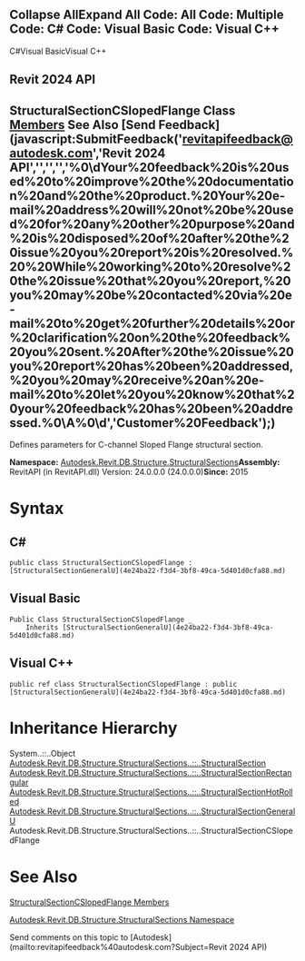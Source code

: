 ﻿

Collapse AllExpand All Code: All Code: Multiple Code: C# Code: Visual Basic Code: Visual C++   
---  
  
C#Visual BasicVisual C++

Revit 2024 API  
---  
StructuralSectionCSlopedFlange Class  
[Members](77c44ed4-9bda-1174-a07f-9eb0831697a4.md) See Also [Send Feedback](javascript:SubmitFeedback\('revitapifeedback@autodesk.com','Revit 2024 API','','','','%0\\dYour%20feedback%20is%20used%20to%20improve%20the%20documentation%20and%20the%20product.%20Your%20e-mail%20address%20will%20not%20be%20used%20for%20any%20other%20purpose%20and%20is%20disposed%20of%20after%20the%20issue%20you%20report%20is%20resolved.%20%20While%20working%20to%20resolve%20the%20issue%20that%20you%20report,%20you%20may%20be%20contacted%20via%20e-mail%20to%20get%20further%20details%20or%20clarification%20on%20the%20feedback%20you%20sent.%20After%20the%20issue%20you%20report%20has%20been%20addressed,%20you%20may%20receive%20an%20e-mail%20to%20let%20you%20know%20that%20your%20feedback%20has%20been%20addressed.%0\\A%0\\d','Customer%20Feedback'\);)  
---  
  
Defines parameters for C-channel Sloped Flange structural section. 

**Namespace:** [Autodesk.Revit.DB.Structure.StructuralSections](09862f38-63f6-a5f8-e560-ae775901bc92.md)**Assembly:** RevitAPI (in RevitAPI.dll) Version: 24.0.0.0 (24.0.0.0)**Since:** 2015 

# Syntax

C#  
---  
      
    
    public class StructuralSectionCSlopedFlange : [StructuralSectionGeneralU](4e24ba22-f3d4-3bf8-49ca-5d401d0cfa88.md)  
  
Visual Basic  
---  
      
    
    Public Class StructuralSectionCSlopedFlange _
    	Inherits [StructuralSectionGeneralU](4e24ba22-f3d4-3bf8-49ca-5d401d0cfa88.md)  
  
Visual C++  
---  
      
    
    public ref class StructuralSectionCSlopedFlange : public [StructuralSectionGeneralU](4e24ba22-f3d4-3bf8-49ca-5d401d0cfa88.md)  
  
# Inheritance Hierarchy

System..::..Object [Autodesk.Revit.DB.Structure.StructuralSections..::..StructuralSection](65b59d7d-bd7b-c71b-7159-dfc506a912ee.md) [Autodesk.Revit.DB.Structure.StructuralSections..::..StructuralSectionRectangular](fc038108-6279-839c-285b-effe342b4491.md) [Autodesk.Revit.DB.Structure.StructuralSections..::..StructuralSectionHotRolled](60cc6328-1e99-2a7b-03fb-983e52350e55.md) [Autodesk.Revit.DB.Structure.StructuralSections..::..StructuralSectionGeneralU](4e24ba22-f3d4-3bf8-49ca-5d401d0cfa88.md) Autodesk.Revit.DB.Structure.StructuralSections..::..StructuralSectionCSlopedFlange

# See Also

[StructuralSectionCSlopedFlange Members](77c44ed4-9bda-1174-a07f-9eb0831697a4.md)

[Autodesk.Revit.DB.Structure.StructuralSections Namespace](09862f38-63f6-a5f8-e560-ae775901bc92.md)

Send comments on this topic to [Autodesk](mailto:revitapifeedback%40autodesk.com?Subject=Revit 2024 API)